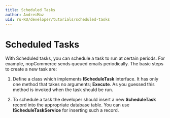 ```yaml
---
title: Scheduled Tasks
author: AndreiMaz
uid: ru-RU/developer/tutorials/scheduled-tasks
---
```


# Scheduled Tasks

With Scheduled tasks, you can schedule a task to run at certain periods. For example, nopCommerce sends queued emails periodically. The basic steps to create a new task are:

1. Define a class which implements **IScheduleTask** interface. It has only one method that takes no arguments; **Execute**. As you guessed this method is invoked when the task should be run.

2. To schedule a task the developer should insert a new **ScheduleTask** record into the appropriate database table. You can use **IScheduleTaskService** for inserting such a record.